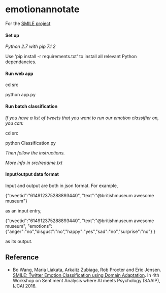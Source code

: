 # emotionannotate
For the [SMILE project](http://www.culturesmile.org/)

#### Set up
*Python 2.7 with pip 7.1.2*

Use 'pip install -r requirements.txt' to install all relevant Python dependancies.
#### Run web app
cd src

python app.py
#### Run batch classification
*If you have a list of tweets that you want to run our emotion classifier on, you can:*

cd src

python Classification.py

*Then follow the instructions.*

*More info in src/readme.txt*

#### Input/output data format
Input and output are both in json format.
For example,

{"tweetid":"614912375288893440", "text":"@britishmuseum awesome museum"}

as an input entry,

{"tweetid":"614912375288893440", 
"text":"@britishmuseum awesome museum",
"emotions":{"anger":"no","disgust":"no","happy":"yes","sad":"no","surprise":"no"}
}

as its output.


## Reference

* Bo Wang, Maria Liakata, Arkaitz Zubiaga, Rob Procter and Eric Jensen. [SMILE: Twitter Emotion Classification using Domain Adaptation](http://ceur-ws.org/Vol-1619/paper3.pdf). In 4th Workshop on Sentiment Analysis where AI meets Psychology (SAAIP), IJCAI 2016.